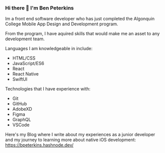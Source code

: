 ### Hi there 👋 I'm Ben Peterkins

Im a front end software developer who has just completed the Algonquin College Mobile App Design and Development program. 

From the program, I have aquired skills that would make me an asset to any development team.  

Languages I am knowledgeable in include:
- HTML/CSS
- JavaScript/ES6
- React
- React Native
- SwiftUI


Technologies that I have experience with: 

- Git
- GitHub
- AdobeXD
- Figma
- GraphQL
- VSCode

Here's my Blog where I write about my experiences as a junior developer and my journey to learning more about native iOS development: 
https://bpeterkins.hashnode.dev/



<!--
**pete0360/pete0360** is a ✨ _special_ ✨ repository because its `README.md` (this file) appears on your GitHub profile.

Here are some ideas to get you started:

- 🔭 I’m currently working on ...
- 🌱 I’m currently learning ...
- 👯 I’m looking to collaborate on ...
- 🤔 I’m looking for help with ...
- 💬 Ask me about ...
- 📫 How to reach me: ...
- 😄 Pronouns: ...
- ⚡ Fun fact: ...
-->
